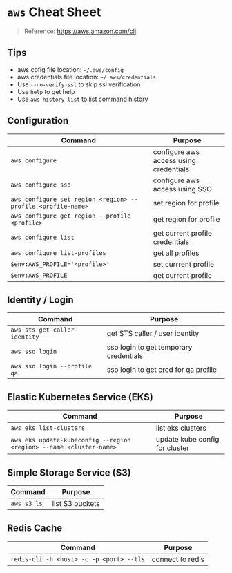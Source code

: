 # `aws` Cheat Sheet

> Reference: https://aws.amazon.com/cli

## Tips

- aws cofig file location: `~/.aws/config`
- aws credentials file location: `~/.aws/credentials`
- Use `--no-verify-ssl` to skip ssl verification
- Use `help` to get help
- Use `aws history list` to list command history

## Configuration

| Command                                                   | Purpose
| --                                                        | --
| `aws configure`   | configure aws access using credentials
| `aws configure sso`   | configure aws access using SSO
| `aws configure set region <region> --profile <profile-name>`  | set region for profile
| `aws configure get region --profile <profile>`    | get region for profile
| `aws configure list`  | get current profile credentials
| `aws configure list-profiles` | get all profiles
| `$env:AWS_PROFILE='<profile>'`    | set currrent profile
| `$env:AWS_PROFILE`    | get current profile

## Identity / Login

| Command                       | Purpose
| --                            | --
| `aws sts get-caller-identity` | get STS caller / user identity
| `aws sso login`               | sso login to get temporary credentials
| `aws sso login --profile qa`  | sso login to get cred for qa profile

## Elastic Kubernetes Service (EKS)

| Command                       | Purpose
| --                            | --
| `aws eks list-clusters`       | list eks clusters
| `aws eks update-kubeconfig --region <region> --name <cluster-name>`   | update kube config for cluster

## Simple Storage Service (S3)

| Command                       | Purpose
| --                            | --
| `aws s3 ls`   | list S3 buckets

## Redis Cache

| Command                       | Purpose
| --                            | --
| `redis-cli -h <host> -c -p <port> --tls`  | connect to redis



